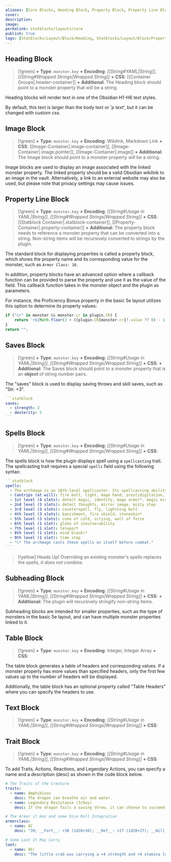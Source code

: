 ```yaml
---
aliases: [Core Blocks, Heading Block, Property Block, Property Line Block, Saves Block, Spells Block, Subheading Block, Table Block, Text Block, Trait Block, Image Block]
cover: 
description: 
image: 
permalink: statblocks/layouts/core
publish: true
tags: [Statblocks/Layout/Block/Heading, Statblocks/Layout/Block/Property, Statblocks/Layout/Block/Saves, Statblocks/Layout/Block/Spells, Statblocks/Layout/Block/Subheading, Statblocks/Layout/Block/Table, Statblocks/Layout/Block/Text, Statblocks/Layout/Block/Trait]
---
```


## Heading Block

> [!green]
> **+** **Type**: `monster.key`
> **+** **Encoding**: *[[String#YAML|String]]*, *[[String#Wrapped Strings|Wrapped String]]* 
> **+** **CSS**: [[Container Groups|.header-container]]
> **+** **Additional**: The Heading block should point to a monster property that will be a string.

Heading blocks will render text in one of the Obsidian H1-H6 text styles. 

By default, this text is larger than the body text or '*p text*', but it can be changed with custom css.

## Image Block

>[!green]
> **+** **Type**: `monster.key`
> **+** **Encoding**: Wikilink, Markdown Link
> **+** **CSS**:  [[Image-Container|.image-container]], [[Image-Container|.image.pointer]], [[Image-Container|.image]]
> **+** **Additional**: The Image block should point to a monster property will be a string.

Image blocks are used to display an image associated with the linked monster property. The linked property should be a valid Obsidian wikilink to an image in the vault. Alternatively, a link to an external website may also be used, but please note that privacy settings may cause issues.

## Property Line Block

>[!green]
**+** **Type**: `monster.key`
**+** **Encoding**: *[[String#Usage in YAML|String]]*, *[[String#Wrapped Strings|Wrapped String]]* 
**+** **CSS**: [[Statblock Container|.statblock-container]], [[Property-Container|.property-container]]
> **+** **Additional**: The property block needs to reference a monster property that can be converted into a string. Non-string items will be recursively converted to strings by the plugin.

The standard block for displaying properties is called a property block, which shows the property name and its corresponding value for the monster, such as `Armor Class: 16`.

In addition, property blocks have an advanced option where a callback function can be provided to parse the property and use it as the value of the field. This callback function takes in the monster object and the plugin as parameters.

For instance, the Proficiency Bonus property in the basic 5e layout utilizes this option to determine its property values:

```js
if ("cr" in monster && monster.cr in plugin.CR) {
    return `+${Math.floor(2 + ((plugin.CR[monster.cr]?.value ?? 0) - 1) / 4)}`;
}
return "";
```

## Saves Block

> [!green]
>**+** **Type**: `monster.key`
>**+** **Encoding**: *[[String#Usage in YAML|String]]*, *[[String#Wrapped Strings|Wrapped String]]* 
>**+** **CSS**: 
>**+** **Additional**: The Saves block should point to a monster property that is an **object** of string number pairs.

The "saves" block is used to display saving throws and skill saves, such as "Str: +3".

````yaml
```statblock
saves:
  - strength: 3
  - dexterity: 5
```
````

## Spells Block

> [!green]
> **+** **Type**: `monster.key`
> **+** **Encoding**: *[[String#Usage in YAML|String]]*, *[[String#Wrapped Strings|Wrapped String]]* 
> **+** **CSS**: 

The spells block is how the plugin displays spell using a `spellcasting` trait. The spellcasting trait requires a special `spells` field using the following syntax:

````yaml
```statblock
spells:
  - The archmage is an 18th-level spellcaster. Its spellcasting ability is Intelligence (spell save DC 17, +9 to hit with spell attacks). The archmage can cast disguise self and invisibility at will and has the following wizard spells prepared
  - Cantrips (at will): fire bolt, light, mage hand, prestidigitation, shocking grasp
  - 1st level (4 slots): detect magic, identify, mage armor*, magic missile
  - 2nd level (3 slots): detect thoughts, mirror image, misty step
  - 3rd level (3 slots): counterspell, fly, lightning bolt
  - 4th level (3 slots): banishment, fire shield, stoneskin*
  - 5th level (3 slots): cone of cold, scrying, wall of force
  - 6th level (1 slot): globe of invulnerability
  - 7th level (1 slot): teleport
  - 8th level (1 slot): mind blank\*
  - 9th level (1 slot): time stop
  - "\* The archmage casts these spells on itself before combat."
```
````

> [!yellow] Heads Up! Overriding an existing monster's spells replaces the spells, *it does not combine*.

## Subheading Block

> [!green]
> **+** **Type**: `monster.key`
> **+** **Encoding**: *[[String#Usage in YAML|String]]*, *[[String#Wrapped Strings|Wrapped String]]* 
> **+** **CSS**: 
> **+** **Additional**: The plugin will recursively stringify non-string items.

Subheading blocks are intended for smaller properties, such as the type of monsters in the basic 5e layout, and can have multiple monster properties linked to it.

## Table Block

> [!green]
> **+** **Type**: `monster.key`
> **+** **Encoding**: Integer, Integer Array
> **+** **CSS**:  
> 


The table block generates a table of headers and corresponding values. If a monster property has more values than specified headers, only the first few values up to the number of headers will be displayed. 

Additionally, the table block has an optional property called "Table Headers" where you can specify the headers to use.

## Text Block

> [!green]
> **+** **Type**: `monster.key`
> **+** **Encoding**: *[[String#Usage in YAML|String]]*, *[[String#Wrapped Strings|Wrapped String]]* 
> **+** **CSS**: 




## Trait Block

> [!green]
> **+** **Type**: `monster.key`
> **+** **Encoding**: *[[String#Usage in YAML|String]]*, *[[String#Wrapped Strings|Wrapped String]]* 
> **+** **CSS**: 

To add Traits, Actions, Reactions, and Legendary Actions, you can specify a name and a description (desc) as shown in the code block below.

```yaml
# The Traits of the Creature
traits:
  - name: Amphibious
    desc: The dragon can breathe air and water.
  - name: Legendary Resistance (3/Day)
    desc: If the dragon fails a saving throw, it can choose to succeed instead.

# The Armor it Has and some Dice Roll Integration
armorclass:
  - name: AC
    desc: "39; __Fort__: +30 (1d20+30); __Ref__: +27 (1d20+27); __Will__: +29 (1d20+29);"

# Some Loot It May Carry
loot:
  - name: Ah!
    desc: "The little crab was carrying a +4 strength and +4 stamina leather belt. Where did it get such a thing?"
```
